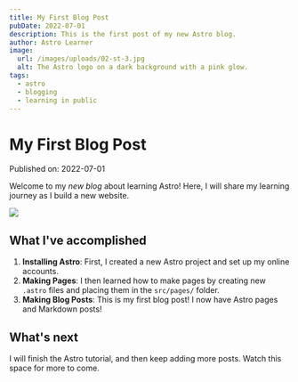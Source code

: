 ```yaml
---
title: My First Blog Post
pubDate: 2022-07-01
description: This is the first post of my new Astro blog.
author: Astro Learner
image:
  url: /images/uploads/02-st-3.jpg
  alt: The Astro logo on a dark background with a pink glow.
tags:
  - astro
  - blogging
  - learning in public
---
```

# My First Blog Post

Published on: 2022-07-01

Welcome to my *new blog* about learning Astro! Here, I will share my learning journey as I build a new website.

![](/images/uploads/02-st-3.jpg)

## What I've accomplished

1. **Installing Astro**: First, I created a new Astro project and set up my online accounts.
2. **Making Pages**: I then learned how to make pages by creating new `.astro` files and placing them in the `src/pages/` folder.
3. **Making Blog Posts**: This is my first blog post! I now have Astro pages and Markdown posts!

## What's next

I will finish the Astro tutorial, and then keep adding more posts. Watch this space for more to come.

